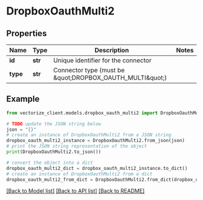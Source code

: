 # DropboxOauthMulti2


## Properties

Name | Type | Description | Notes
------------ | ------------- | ------------- | -------------
**id** | **str** | Unique identifier for the connector | 
**type** | **str** | Connector type (must be \&quot;DROPBOX_OAUTH_MULTI\&quot;) | 

## Example

```python
from vectorize_client.models.dropbox_oauth_multi2 import DropboxOauthMulti2

# TODO update the JSON string below
json = "{}"
# create an instance of DropboxOauthMulti2 from a JSON string
dropbox_oauth_multi2_instance = DropboxOauthMulti2.from_json(json)
# print the JSON string representation of the object
print(DropboxOauthMulti2.to_json())

# convert the object into a dict
dropbox_oauth_multi2_dict = dropbox_oauth_multi2_instance.to_dict()
# create an instance of DropboxOauthMulti2 from a dict
dropbox_oauth_multi2_from_dict = DropboxOauthMulti2.from_dict(dropbox_oauth_multi2_dict)
```
[[Back to Model list]](../README.md#documentation-for-models) [[Back to API list]](../README.md#documentation-for-api-endpoints) [[Back to README]](../README.md)


